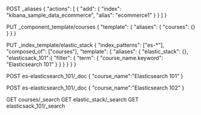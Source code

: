 


POST _aliases
{
  "actions": [
    {
      "add": {
        "index": "kibana_sample_data_ecommerce",
        "alias": "ecommerce1"
      }
    }
  ]
}


PUT _component_template/courses
{
  "template": {
    "aliases": {
      "courses": {}
    }
  }
}

PUT _index_template/elastic_stack
{
  "index_patterns": ["es-*"],
  "composed_of": ["courses"],
  "template": {
    "aliases": {
      "elastic_stack": {},
      "elasticsack_101":{
        "filter": {
          "term": {
            "course_name.keyword": "Elasticsearch 101"
          }
        }
      }
    }
  }
}

POST es-elasticsearch_101/_doc
{
  "course_name":"Elasticsearch 101"
}  


POST es-elasticsearch_101/_doc
{
  "course_name":"Elasticsearch 102"
}  


GET courses/_search
GET elastic_stack/_search
GET elasticsack_101/_search






